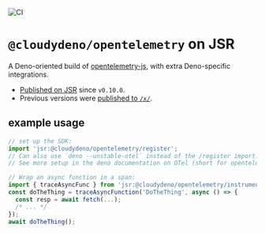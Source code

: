 ![CI](https://github.com/cloudydeno/opentelemetry/actions/workflows/deno-ci.yml/badge.svg?branch=main)

# `@cloudydeno/opentelemetry` on JSR

A Deno-oriented build of [opentelemetry-js](https://github.com/open-telemetry/opentelemetry-js),
with extra Deno-specific integrations.

* [Published on JSR](https://jsr.io/@cloudydeno/opentelemetry) since `v0.10.0`.
* Previous versions were [published to `/x/`](https://deno.land/x/observability).

## example usage

```ts
// set up the SDK:
import 'jsr:@cloudydeno/opentelemetry/register';
// Can also use `deno --unstable-otel` instead of the /register import.
// See more setup in the deno documentation on OTel (short for opentelemetry)

// Wrap an async function in a span:
import { traceAsyncFunc } from 'jsr:@cloudydeno/opentelemetry/instrumentation/async.ts';
const doTheThing = traceAsyncFunction('DoTheThing', async () => {
  const resp = await fetch(...);
  /* ... */
});
await doTheThing();
```
